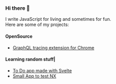 ### Hi there 👋
I write JavaScript for living and sometimes for fun.   
Here are some of my projects:

#### OpenSource
- [GraphQL tracing extension for Chrome](https://github.com/igorfv/apollo-tracing-extension)

#### Learning random stuff|
- [To Do app made with Svelte](https://github.com/igorfv/svelte-todo)
- [Small App to test NX](https://github.com/igorfv/OriginFinancial)
